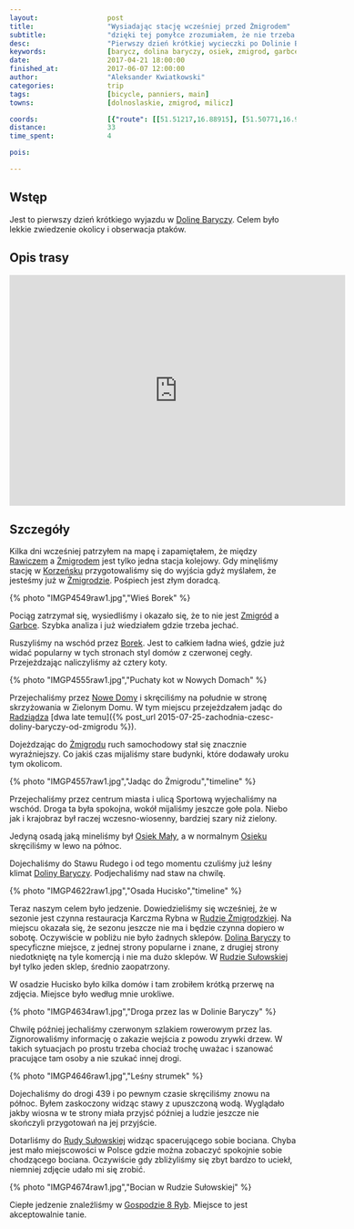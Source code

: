 ```yaml
---
layout:                 post
title:                  "Wysiadając stację wcześniej przed Żmigrodem"
subtitle:               "dzięki tej pomyłce zrozumiałem, że nie trzeba wysiadać w Żmigrodzie gdy chce się odwiedzić Dolinę Baryczy"
desc:                   "Pierwszy dzień krótkiej wycieczki po Dolinie Baryczy. Dojechaliśmy z południowej strony przez Osiek do Rudy Sułowskiej."
keywords:               [barycz, dolina baryczy, osiek, zmigrod, garbce, stawy, staw]
date:                   2017-04-21 18:00:00
finished_at:            2017-06-07 12:00:00
author:                 "Aleksander Kwiatkowski"
categories:             trip
tags:                   [bicycle, panniers, main]
towns:                  [dolnoslaskie, zmigrod, milicz]

coords:                 [{"route": [[51.51217,16.88915], [51.50771,16.92253], [51.50114,16.92859], [51.48091,16.91369], [51.47089,16.90756], [51.46840,16.93009], [51.46453,16.95090], [51.46220,16.98141], [51.46065,17.00330], [51.46848,17.01171], [51.47394,17.01266], [51.48452,17.02669], [51.48957,17.02377], [51.49994,17.02669], [51.49331,17.05132], [51.49764,17.09089], [51.49336,17.10123], [51.49369,17.11102], [51.49895,17.10630], [51.50416,17.10540], [51.50790,17.11183], [51.51209,17.11033], [51.51343,17.10621]], "type": "bicycle"}]
distance:               33
time_spent:             4

pois:

---
```


[wiki-dolina-baryczy]: https://pl.wikipedia.org/wiki/Park_Krajobrazowy_Dolina_Baryczy
[wiki-rawicz]: https://pl.wikipedia.org/wiki/Rawicz
[wiki-zmigrod]: https://pl.wikipedia.org/wiki/%C5%BBmigr%C3%B3d
[wiki-korzensko]: https://pl.wikipedia.org/wiki/Korze%C5%84sko
[wiki-garbce]: https://pl.wikipedia.org/wiki/Garbce
[wiki-borek]: https://pl.wikipedia.org/wiki/Borek_(wie%C5%9B_w_powiecie_trzebnickim)
[wiki-nowe-domy]: https://pl.wikipedia.org/wiki/Nowe_Domy_(powiat_trzebnicki)
[wiki-radziadz]: https://pl.wikipedia.org/wiki/Radzi%C4%85dz
[wiki-osiek-maly]: https://pl.wikipedia.org/wiki/Osiek_Ma%C5%82y_(wojew%C3%B3dztwo_dolno%C5%9Bl%C4%85skie)
[wiki-osiek]: https://pl.wikipedia.org/wiki/Osiek_(powiat_trzebnicki)
[wiki-ruda-zmigrodzka]: https://pl.wikipedia.org/wiki/Ruda_%C5%BBmigrodzka
[wiki-ruda-sulowska]: https://pl.wikipedia.org/wiki/Ruda_Su%C5%82owska

[8-ryb]: http://www.gospoda8ryb.pl/index.php?idS=21&ln=pl


Wstęp
-----

Jest to pierwszy dzień krótkiego wyjazdu w [Dolinę Baryczy][wiki-dolina-baryczy].
Celem było lekkie zwiedzenie okolicy i obserwacja ptaków.

Opis trasy
----------

<iframe height='405' width='590' frameborder='0' allowtransparency='true' scrolling='no' src='https://www.strava.com/activities/951614570/embed/975f630fc7c9c0831030d160ecfba90f129b4286'></iframe>

Szczegóły
---------

Kilka dni wcześniej patrzyłem na mapę i zapamiętałem, że między [Rawiczem][wiki-rawicz]
a [Żmigrodem][wiki-zmigrod] jest tylko jedna stacja kolejowy. Gdy minęliśmy
stację w [Korzeńsku][wiki-korzensko] przygotowaliśmy się do wyjścia gdyż
myślałem, że jesteśmy już w [Żmigrodzie][wiki-zmigrod]. Pośpiech jest złym doradcą.

{% photo "IMGP4549raw1.jpg","Wieś Borek" %}

Pociąg zatrzymał się, wysiedliśmy i okazało się, że to nie jest [Zmigród][wiki-zmigrod]
a [Garbce][wiki-garbce]. Szybka analiza i już wiedziałem gdzie trzeba jechać.

Ruszyliśmy na wschód przez [Borek][wiki-borek]. Jest to całkiem ładna wieś,
gdzie już widać popularny w tych stronach styl domów z czerwonej cegły.
Przejeżdzając naliczyliśmy aż cztery koty.

{% photo "IMGP4555raw1.jpg","Puchaty kot w Nowych Domach" %}

Przejechaliśmy przez [Nowe Domy][wiki-nowe-domy] i skręciliśmy na południe
w stronę skrzyżowania w Zielonym Domu.
W tym miejscu przejeżdzałem jadąc do [Radziądza][wiki-radziadz]
[dwa late temu]({% post_url 2015-07-25-zachodnia-czesc-doliny-baryczy-od-zmigrodu %}).

Dojeżdzając do [Żmigrodu][wiki-zmigrod] ruch samochodowy stał się znacznie wyraźniejszy.
Co jakiś czas mijaliśmy stare budynki, które dodawały uroku tym okolicom.

{% photo "IMGP4557raw1.jpg","Jadąc do Żmigrodu","timeline" %}

Przejechaliśmy przez centrum miasta i ulicą Sportową wyjechaliśmy na wschód.
Droga ta była spokojna, wokół mijaliśmy jeszcze gołe pola. Niebo jak i
krajobraz był raczej wczesno-wiosenny, bardziej szary niż zielony.

Jedyną osadą jaką mineliśmy był [Osiek Mały][wiki-osiek-maly], a
w normalnym [Osieku][wiki-osiek] skręciliśmy w lewo na północ.

Dojechaliśmy do Stawu Rudego i od tego momentu czuliśmy już leśny klimat
[Doliny Baryczy][wiki-dolina-baryczy]. Podjechaliśmy nad staw na chwilę.

{% photo "IMGP4622raw1.jpg","Osada Hucisko","timeline" %}

Teraz naszym celem było jedzenie. Dowiedzieliśmy się wcześniej, że w sezonie jest
czynna restauracja Karczma Rybna w [Rudzie Żmigrodzkiej][wiki-ruda-zmigrodzka].
Na miejscu okazała się, że sezonu jeszcze nie ma i będzie czynna dopiero w
sobotę. Oczywiście w pobliżu nie było żadnych sklepów.
[Dolina Baryczy][wiki-dolina-baryczy] to specyficzne miejsce, z jednej strony
popularne i znane, z drugiej strony niedotkniętę na tyle komercją i nie ma
dużo sklepów. W [Rudzie Sułowskiej][wiki-ruda-sulowska] był tylko jeden sklep,
średnio zaopatrzony.

W osadzie Hucisko było kilka domów i tam zrobiłem krótką przerwę
na zdjęcia. Miejsce było według mnie urokliwe.

{% photo "IMGP4634raw1.jpg","Droga przez las w Dolinie Baryczy" %}

Chwilę później jechaliśmy czerwonym szlakiem rowerowym przez las. Zignorowaliśmy
informację o zakazie wejścia z powodu zrywki drzew. W takich sytuacjach po
prostu trzeba chociaż trochę uważac i szanować pracujące tam osoby a nie szukać
innej drogi.

{% photo "IMGP4646raw1.jpg","Leśny strumek" %}

Dojechaliśmy do drogi 439 i po pewnym czasie skręciliśmy znowu
na północ. Byłem zaskoczony widząc stawy z upuszczoną wodą. Wyglądało jakby
wiosna w te strony miała przyjsć później a ludzie jeszcze nie skończyli
przygotowań na jej przyjście.

Dotarliśmy do [Rudy Sułowskiej][wiki-ruda-sulowska] widząc spacerującego
sobie bociana. Chyba jest mało miejscowości w Polsce gdzie można zobaczyć
spokojnie sobie chodzącego bociana. Oczywiście gdy zbliżyliśmy się zbyt bardzo
to uciekł, niemniej zdjęcie udało mi się zrobić.

{% photo "IMGP4674raw1.jpg","Bocian w Rudzie Sułowskiej" %}

Ciepłe jedzenie znaleźliśmy w [Gospodzie 8 Ryb][8-ryb]. Miejsce to jest
akceptowalnie tanie.
